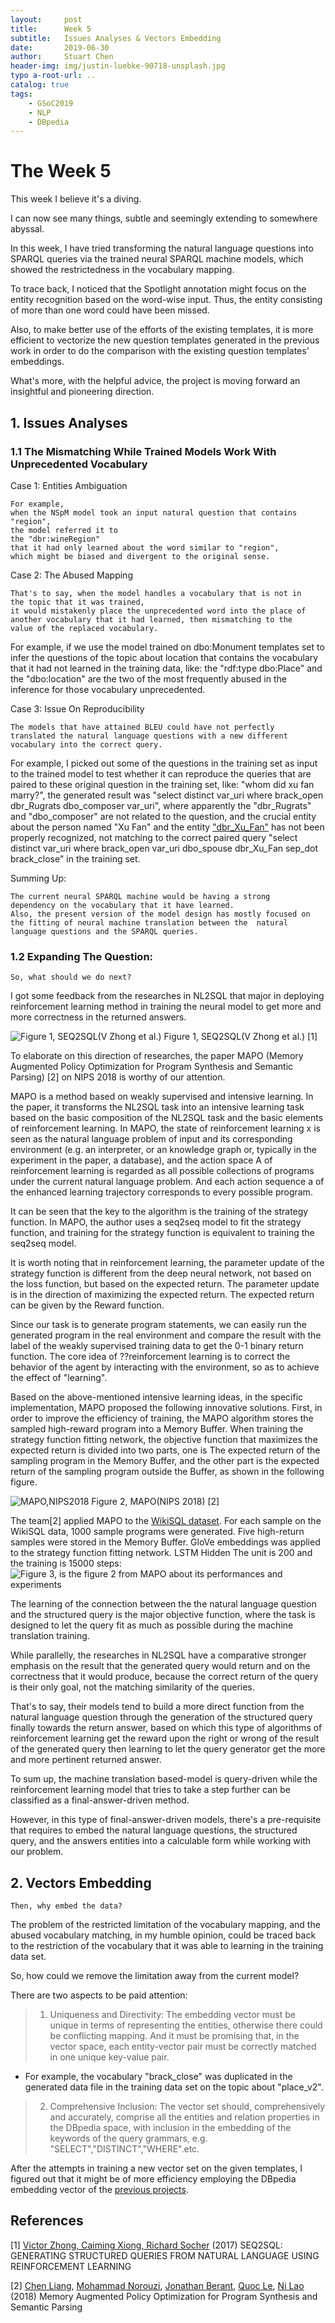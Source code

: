 ```yaml
---
layout:     post
title:      Week 5
subtitle:   Issues Analyses & Vectors Embedding
date:       2019-06-30
author:     Stuart Chen
header-img: img/justin-luebke-90718-unsplash.jpg
typo a-root-url: ..
catalog: true
tags:
    - GSoC2019
    - NLP
    - DBpedia
---
```



# The Week  5

This week I believe it's a diving.

I can now see many things, subtle and seemingly extending to somewhere abyssal.

In this week, I have tried transforming the natural language questions into SPARQL queries via the trained neural SPARQL machine models, which showed the restrictedness in the vocabulary mapping.

To trace back, I noticed that the Spotlight annotation might focus on the entity recognition based on the word-wise input. Thus, the entity consisting of more than one word could have been missed. 

Also, to make better use of the efforts of the existing templates, it is more efficient to vectorize the new question templates generated in the previous work in order to do the comparison with the existing question templates' embeddings.  

What's more, with the helpful advice, the project is moving forward an insightful and pioneering direction.



## 1. Issues Analyses

### 1.1 The Mismatching While Trained Models Work With Unprecedented Vocabulary

Case 1: Entities Ambiguation

	For example,
	when the NSpM model took an input natural question that contains
	"region",
	the model referred it to 
	the "dbr:wineRegion" 
	that it had only learned about the word similar to "region",
	which might be biased and divergent to the original sense.

Case 2: The Abused Mapping

	That's to say, when the model handles a vocabulary that is not in 
	the topic that it was trained, 
	it would mistakenly place the unprecedented word into the place of 
	another vocabulary that it had learned, then mismatching to the 
	value of the replaced vocabulary.

For example, 
if we use the model trained on dbo:Monument templates set 
to infer the questions of the topic about location that contains the vocabulary 
that it had not learned in the training data, like:
the "rdf:type dbo:Place" and the "dbo:location" are the two of the most frequently abused in the inference
for those vocabulary unprecedented.

Case 3: Issue On Reproducibility

	The models that have attained BLEU could have not perfectly 
	translated the natural language questions with a new different 
	vocabulary into the correct query.

For example,
I picked out some of the questions in the training set as 
input to the trained model to test whether it can reproduce 
the queries that are paired to these original question in the training set,
like:
"whom did xu fan marry?",
the generated result was "select distinct var_uri where brack_open dbr_Rugrats dbo_composer var_uri",
where apparently the "dbr_Rugrats" and "dbo_composer" are not related to the question,
and the crucial entity about the person named "Xu Fan" and the entity ["dbr_Xu_Fan"](http://live.dbpedia.org/page/Xu_Fan) has not been properly recognized,
not matching to the correct paired query "select distinct var_uri where brack_open var_uri dbo_spouse dbr_Xu_Fan sep_dot brack_close" in the training set.



Summing Up:

	The current neural SPARQL machine would be having a strong 	
	dependency on the vocabulary that it have learned.
	Also, the present version of the model design has mostly focused on 
	the fitting of neural machine translation between the  natural 
	language questions and the SPARQL queries.


### 1.2 Expanding The Question:

	So, what should we do next?

I got some feedback from the researches in NL2SQL that major in deploying reinforcement learning method in training the neural model to get more and more correctness in the returned answers.

![Figure 1, SEQ2SQL(V Zhong et al.)](https://pbs.twimg.com/media/D-ljAtsUcAAqQ4Y.jpg)
Figure 1, SEQ2SQL(V Zhong et al.) [1]

To elaborate on this direction of researches, the paper MAPO (Memory Augmented Policy Optimization for Program Synthesis and Semantic Parsing) [2] on NIPS 2018 is worthy of our attention.

MAPO is a method based on weakly supervised and intensive learning. In the paper, it transforms the NL2SQL task into an intensive learning task based on the basic composition of the NL2SQL task and the basic elements of reinforcement learning. In MAPO, the state of reinforcement learning x is seen as the natural language problem of input and its corresponding environment (e.g. an interpreter, or an knowledge graph or, typically in the experiment in the paper, a database), and the action space A of reinforcement learning is regarded as all possible collections of programs under the current natural language problem. And each action sequence a of the enhanced learning trajectory corresponds to every possible program.

It can be seen that the key to the algorithm is the training of the strategy function. In MAPO, the author uses a seq2seq model to fit the strategy function, and training for the strategy function is equivalent to training the seq2seq model.

It is worth noting that in reinforcement learning, the parameter update of the strategy function is different from the deep neural network, not based on the loss function, but based on the expected return. The parameter update is in the direction of maximizing the expected return. The expected return can be given by the Reward function.

Since our task is to generate program statements, we can easily run the generated program in the real environment and compare the result with the label of the weakly supervised training data to get the 0-1 binary return function. The core idea of ??reinforcement learning is to correct the behavior of the agent by interacting with the environment, so as to achieve the effect of "learning".

Based on the above-mentioned intensive learning ideas, in the specific implementation, MAPO proposed the following innovative solutions. First, in order to improve the efficiency of training, the MAPO algorithm stores the sampled high-reward program into a Memory Buffer. When training the strategy function fitting network, the objective function that maximizes the expected return is divided into two parts, one is The expected return of the sampling program in the Memory Buffer, and the other part is the expected return of the sampling program outside the Buffer, as shown in the following figure.

![MAPO,NIPS2018](https://pbs.twimg.com/media/D-luC0sVAAEQ9i_.png)
Figure 2, MAPO(NIPS 2018) [2]

The team[2] applied MAPO to the [WikiSQL dataset](https://github.com/salesforce/WikiSQL). For each sample on the WikiSQL data, 1000 sample programs were generated. Five high-return samples were stored in the Memory Buffer. GloVe embeddings was applied to the strategy function fitting network. LSTM Hidden The unit is 200 and the training is 15000 steps:
![Figure 3, is the figure 2 from MAPO about its performances and experiments](https://pbs.twimg.com/media/D-lxATuU4AA29Sy.png)

The learning of the connection between the the natural language question and the structured query is the major objective function, where the  task is designed to let the query fit as much as possible during the machine translation training. 

While parallelly, the researches in NL2SQL have a comparative stronger emphasis on the result that the generated query would return and on the correctness that it would produce, because the correct return of the query is their only goal, not the matching similarity of the queries. 

That's to say, their models tend to build a more direct function from the natural language question through the generation of the structured query finally towards the return answer, based on which this type of algorithms of reinforcement learning get the reward upon the right or wrong of the result of the generated query then learning to let the query generator get the more and more pertinent returned answer. 

To sum up, the machine translation based-model is query-driven while the reinforcement learning model that tries to take a step further can be classified as a final-answer-driven method.

However, in this type of final-answer-driven models, there's a pre-requisite that requires to embed the natural language questions, the structured query, and the answers entities into a calculable form while working with our problem.



## 2. Vectors Embedding

	Then, why embed the data?

The problem of the restricted limitation of the vocabulary mapping, and the abused vocabulary matching, in my humble opinion, could be traced back to the restriction of the vocabulary that it was able to learning in the training data set.

So, how could we remove the limitation away from the current model?

There are two aspects to be paid attention:


>    1) Uniqueness and Directivity: The embedding vector must be unique in terms of 
>      representing the entities, otherwise there could be conflicting mapping. And it must be 
>      promising that, in the vector space, each entity-vector pair must be correctly matched in 
>      one unique key-value pair. 

* For example, the vocabulary "brack_close" was duplicated in the generated data file in the training data set on the topic about "place_v2".      

>    2) Comprehensive Inclusion: The vector set should, comprehensively and accurately, 
>    comprise all the entities and relation properties in the DBpedia space, with inclusion in the 
>    embedding of the keywords of the query grammars, e.g. "SELECT","DISTINCT","WHERE".etc.

After the attempts in training a new vector set on the given templates, I figured out that it might be of more efficiency employing the DBpedia embedding vector of the [previous projects](https://github.com/dbpedia/embeddings).


##  References

[1] [Victor Zhong, Caiming Xiong, Richard Socher](https://paperswithcode.com/paper/seq2sql-generating-structured-queries-from)  (2017) SEQ2SQL: GENERATING STRUCTURED QUERIES
FROM NATURAL LANGUAGE USING REINFORCEMENT
LEARNING

[2] [Chen Liang](https://arxiv.org/search/cs?searchtype=author&query=Liang%2C+C), [Mohammad Norouzi](https://arxiv.org/search/cs?searchtype=author&query=Norouzi%2C+M), [Jonathan Berant](https://arxiv.org/search/cs?searchtype=author&query=Berant%2C+J), [Quoc Le](https://arxiv.org/search/cs?searchtype=author&query=Le%2C+Q), [Ni Lao](https://arxiv.org/search/cs?searchtype=author&query=Lao%2C+N) (2018) Memory Augmented Policy Optimization for Program Synthesis and Semantic Parsing


